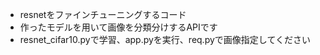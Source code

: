 - resnetをファインチューニングするコード
- 作ったモデルを用いて画像を分類分けするAPIです
- resnet_cifar10.pyで学習、app.pyを実行、req.pyで画像指定してください
